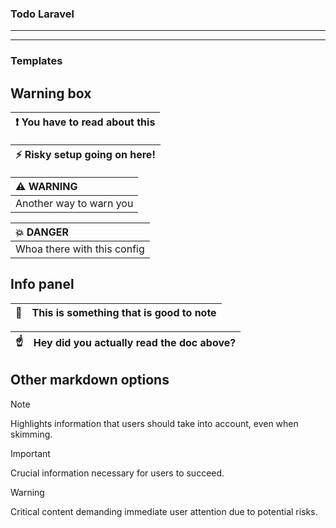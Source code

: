 ### Todo Laravel

_____







-----

### Templates

## Warning box

| :exclamation:  You have to read about this   |
|----------------------------------------------|


| :zap:        Risky setup going on here!  |
|------------------------------------------|

| :warning: WARNING           |
|:----------------------------|
| Another way to warn you     |


| :boom: DANGER               |
|:----------------------------|
| Whoa there with this config |

## Info panel

| :memo:        | This is something that is good to note       |
|---------------|:---------------------------------------------|


| :point_up:    | Hey did you actually read the doc above?|
|---------------|:----------------------------------------|


## Other markdown options

> [!NOTE]  
> Highlights information that users should take into account, even when skimming.

> [!IMPORTANT]  
> Crucial information necessary for users to succeed.

> [!WARNING]  
> Critical content demanding immediate user attention due to potential risks.